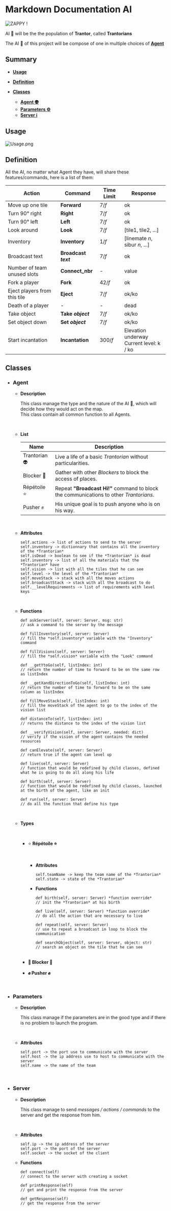 # Markdown Documentation AI

![ZAPPY !](Zappy.webp "Zappy")

AI :robot: will be the the population of **Trantor**, called **Trantorians**

The AI :robot: of this project will be compose of one in multiple choices of **[Agent](#agent)**

## Summary

- **[Usage](#usage)**

- **[Definition](#definition)**

- **[Classes](#classes)**

  - **[Agent :alien:](#agent)**
  - **[Parameters :gear:](#parameters)**
  - **[Server :information_source:](#server)**

## Usage

![Usage.png](Usage.png "Usage")

## Definition

All the AI, no matter what Agent they have, will share these features/commands, here is a list of them:

| Action                       | Command              | Time Limit | Response                                       |
| ---------------------------- | -------------------- | ---------- | ---------------------------------------------- |
| Move up one tile             | **Forward**          | 7/*f*      | ok                                             |
| Turn 90° right               | **Right**            | 7/*f*      | ok                                             |
| Turn 90° left                | **Left**             | 7/*f*      | ok                                             |
| Look around                  | **Look**             | 7/*f*      | [tile1, tile2, ...]                            |
| Inventory                    | **Inventory**        | 1/*f*      | [linemate *n*, sibur *n*, ...]                 |
| Broadcast text               | **Broadcast *text*** | 7/*f*      | ok                                             |
| Number of team unused slots  | **Connect_nbr**      | -          | value                                          |
| Fork a player                | **Fork**             | 42/*f*     | ok                                             |
| Eject players from this tile | **Eject**            | 7/*f*      | ok/ko                                          |
| Death of a player            | -                    | -          | dead                                           |
| Take object                  | **Take *object***    | 7/*f*      | ok/ko                                          |
| Set object down              | **Set *object***     | 7/*f*      | ok/ko                                          |
| Start incantation            | **Incantation**      | 300/*f*    | Elevation underway </br> Current level: k / ko |

## Classes

- ### Agent

  - **Description**

    This class manage the type and the nature of the AI :robot:, which will decide how they would act on the map. </br> This class contain all common function to all Agents.

    </br>

  - **List**

    | Name               | Description                                                                            |
    | ------------------ | -------------------------------------------------------------------------------------- |
    | Trantorian :alien: | Live a life of a basic *Trantorian* without particularities.                           |
    | Blocker 🧱          | Gather with other *Blockers* to block the access of places.                            |
    | Répétoile :star:   | Repeat **"Broadcast Hi!"** command to block the communications to other *Trantorians*. |
    | Pusher :fist:      | His unique goal is to push anyone who is on his way.                                   |

    </br>

  - **Attributes**

        self.actions -> list of actions to send to the server
        self.inventory -> dictionnary that contains all the inventory of the *Trantorian*
        self.isDead -> boolean to see if the *Trantorian* is dead
        self.inventory -> list of all the materials that the *Trantorian* have
        self.vision -> list with all the tiles that he can see
        self.level -> the level of the *Trantorian*
        self.moveStack -> stack with all the moves actions
        self.broadcastStack -> stack with all the broadcast to do
        self.__levelRequirements -> list of requirements with level keys

    </br>
  
  - **Functions**

        def askServer(self, server: Server, msg: str)
        // ask a command to the server by the message
        
        def fillInventory(self, server: Server)
        // fill the *self.inventory* variable with the "Inventory" command

        def fillVisions(self, server: Server)
        // fill the *self.vision* variable with the "Look" command

        def __getYtoGo(self, listIndex: int)
        // return the number of time to forward to be on the same row as listIndex

        def __getXandDirectionToGo(self, listIndex: int)
        // return the number of time to forward to be on the same column as listIndex

        def fillMoveStack(self, listIndex: int)
        // fill the moveStack of the agent to go to the index of the vision list

        def distanceTo(self, listIndex: int)
        // returns the distance to the index of the vision list

        def __verifyVision(self, server: Server, needed: dict)
        // verify if the vision of the agent contains the needed resources

        def canElevate(self, server: Server)
        // return true if the agent can level up

        def live(self, server: Server)
        // function that would be redefined by child classes, defined what he is going to do all along his life

        def birth(self, server: Server)
        // function that would be redefined by child classes, launched at the birth of the agent, like an init

        def run(self, server: Server)
        // do all the function that define his type
  
    </br>

  - **Types**

    </br>

    - :star: **Répétoile :star:**

      </br>

      - **Attributes**

            self.teamName -> keep the team name of the *Trantorian*
            self.state -> state of the *Trantorian*

      - **Functions**

            def birth(self, server: Server) *function override*
            // init the *Trantorian* at his birth

            def live(self, server: Server) *function override*
            // do all the action that are necessary to live

            def repeat(self, server: Server)
            // use to repeat a broadcast in loop to block the communication

            def searchObject(self, server: Server, object: str)
            // search an object on the tile that he can see

    </br>

    - **🧱 Blocker 🧱**

    </br>

    - **:fist: Pusher :fist:**

</br>

- ### Parameters
  
  - **Description**
  
    This class manage if the parameters are in the good type and if there is no problem to launch the program.

    </br>

  - **Attributes**
  
        self.port -> the port use to communicate with the server
        self.host -> the ip address use to host to communicate with the server
        self.name -> the name of the team

    </br>

- ### Server

  - **Description**

    This class manage to send *messages / actions / commands* to the server and get the response from him.

    </br>

  - **Attributes**

        self.ip -> the ip address of the server
        self.port -> the port of the server
        self.socket -> the socket of the client

  - **Functions**

        def connect(self)
        // connect to the server with creating a socket

        def printResponse(self)
        // get and print the response from the server

        def getResponse(self)
        // get the response from the server

    </br>
